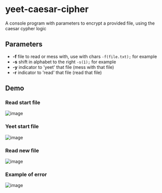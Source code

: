 # yeet-caesar-cipher
A console program with parameters to encrypt a provided file, using the caesar cypher logic

## Parameters
* **-f** file to read or mess with, use with chars ``` -f(file.txt); ``` for example
* **-s** shift in alphabet to the right ``` -s(1); ``` for example
* **-y** indicator to 'yeet' that file (mess with that file)
* **-r** indicator to 'read' that file (read that file)


## Demo

### Read start file
![image](https://github.com/FrancesinhaMan/yeet-caesar-cipher/blob/master/image/Capturar0.PNG)
### Yeet start file
![image](https://github.com/FrancesinhaMan/yeet-caesar-cipher/blob/master/image/Capturar1.PNG)
### Read new file
![image](https://github.com/FrancesinhaMan/yeet-caesar-cipher/blob/master/image/Capturar3.PNG)

### Example of error
![image](https://github.com/FrancesinhaMan/yeet-caesar-cipher/blob/master/image/Capturar2.PNG)
